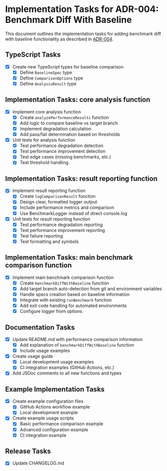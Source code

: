 # Implementation Tasks for ADR-004: Benchmark Diff With Baseline

This document outlines the implementation tasks for adding benchmark diff with baseline functionality as described in [ADR-004](./adr-004-benchmark-diff-with-baseline.en.md).


## TypeScript Tasks

- [x] Create new TypeScript types for baseline comparison
  - [x] Define `BaselineSpec` type
  - [x] Define `ComparisonOptions` type
  - [x] Define `AnalysisResult` type

## Implementation Tasks: core analysis function

- [x] Implement core analysis function
  - [x] Create `analyzePerformanceResults` function
  - [x] Add logic to compare baseline vs target branch
  - [x] Implement degradation calculation
  - [x] Add pass/fail determination based on thresholds

- [x] Unit tests for analysis function
  - [x] Test performance degradation detection
  - [x] Test performance improvement detection
  - [x] Test edge cases (missing benchmarks, etc.)
  - [x] Test threshold handling

## Implementation Tasks: result reporting function

- [x] Implement result reporting function
  - [x] Create `logComparisonResult` function
  - [x] Design clear, formatted logger output
  - [x] Include performance metrics and comparison
  - [x] Use BenchmarkLogger instead of direct console.log

- [x] Unit tests for result reporting function
  - [x] Test performance degradation reporting
  - [x] Test performance improvement reporting
  - [x] Test failure reporting
  - [x] Test formatting and symbols

## Implementation Tasks: main benchmark comparison function

- [x] Implement main benchmark comparison function
  - [x] Create `benchmarkDiffWithBaseline` function
  - [x] Add target branch auto-detection from git and environment variables
  - [x] Handle specs creation based on baseline information
  - [x] Integrate with existing `runBenchmark` function
  - [x] Add exit code handling for automated environments
  - [x] Configure logger from options

## Documentation Tasks

- [x] Update README.md with performance comparison information
  - [x] Add explanation of `benchmarkDiffWithBaseline` function
  - [x] Include usage examples

- [x] Create usage guide
  - [x] Local development usage examples
  - [x] CI integration examples (GitHub Actions, etc.)

- [x] Add JSDoc comments to all new functions and types

## Example Implementation Tasks

- [x] Create example configuration files
  - [x] GitHub Actions workflow example
  - [x] Local development example

- [x] Create example usage scripts
  - [x] Basic performance comparison example
  - [x] Advanced configuration example
  - [x] CI integration example

## Release Tasks

- [x] Update CHANGELOG.md
